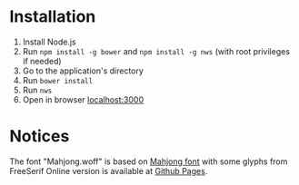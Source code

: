 Installation
=======
1. Install Node.js
1. Run `npm install -g bower` and `npm install -g nws` (with root privileges if needed)
1. Go to the application's directory
1. Run `bower install`
1. Run `nws`
1. Open in browser [localhost:3000](http://localhost:3030)

Notices
=======
The font "Mahjong.woff" is based on [Mahjong font](http://webfonts.ffonts.net/Mahjong.font) with some glyphs from FreeSerif
Online version is available at [Github Pages](http://bodqhrohro.github.io/Mahjong/).
